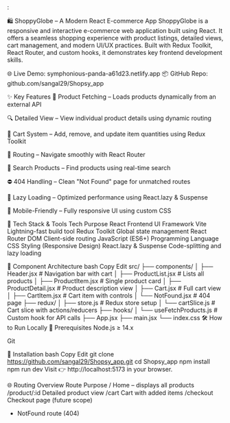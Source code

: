 :

🛍️ ShoppyGlobe – A Modern React E-commerce App
ShoppyGlobe is a responsive and interactive e-commerce web application built using React. It offers a seamless shopping experience with product listings, detailed views, cart management, and modern UI/UX practices. Built with Redux Toolkit, React Router, and custom hooks, it demonstrates key frontend development skills.

🌐 Live Demo: symphonious-panda-a61d23.netlify.app
📦 GitHub Repo: github.com/sangal29/Shopsy_app

✨ Key Features
🔄 Product Fetching – Loads products dynamically from an external API

🔍 Detailed View – View individual product details using dynamic routing

🛒 Cart System – Add, remove, and update item quantities using Redux Toolkit

🧭 Routing – Navigate smoothly with React Router

🔎 Search Products – Find products using real-time search

⛔ 404 Handling – Clean "Not Found" page for unmatched routes

🚀 Lazy Loading – Optimized performance using React.lazy & Suspense

📱 Mobile-Friendly – Fully responsive UI using custom CSS

🧠 Tech Stack & Tools
Tech	Purpose
React	Frontend UI Framework
Vite	Lightning-fast build tool
Redux Toolkit	Global state management
React Router DOM	Client-side routing
JavaScript (ES6+)	Programming Language
CSS	Styling (Responsive Design)
React.lazy & Suspense	Code-splitting and lazy loading

🧩 Component Architecture
bash
Copy
Edit
src/
├── components/
│   ├── Header.jsx            # Navigation bar with cart
│   ├── ProductList.jsx       # Lists all products
│   ├── ProductItem.jsx       # Single product card
│   ├── ProductDetail.jsx     # Product description view
│   ├── Cart.jsx              # Full cart view
│   ├── CartItem.jsx          # Cart item with controls
│   └── NotFound.jsx          # 404 page
├── redux/
│   ├── store.js              # Redux store setup
│   └── cartSlice.js          # Cart slice with actions/reducers
├── hooks/
│   └── useFetchProducts.js   # Custom hook for API calls
├── App.jsx
├── main.jsx
└── index.css
🛠️ How to Run Locally
🔧 Prerequisites
Node.js ≥ 14.x

Git

🚀 Installation
bash
Copy
Edit
git clone https://github.com/sangal29/Shopsy_app.git
cd Shopsy_app
npm install
npm run dev
Visit 👉 http://localhost:5173 in your browser.

🌐 Routing Overview
Route	Purpose
/	Home – displays all products
/product/:id	Detailed product view
/cart	Cart with added items
/checkout	Checkout page (future scope)
*	NotFound route (404)

